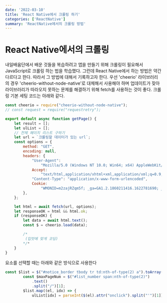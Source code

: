 ```yaml
---
date: '2022-03-10'
title: 'React Native에서 크롤링 하기'
categories: ['ReactNative']
summary: 'ReactNative에서의 크롤링 방법'
---
```


# React Native에서의 크롤링

내일배움단에서 배운 것들을 복습하려고 앱을 만들기 위해 크롤링이 필요해서 JavaScript로 크롤링 하는 법을 학습했다. 그런데 React Native에서 하는 방법은 약간 다르다고 한다. 따라서 그 방법에 대해서 기록하고자 한다. 우선 'cheerio' 라이브러리의 경우 'cheerio-without-node-native'로 대체해서 사용해야 하며 업데이트가 잦아 라이브러리가 따라오지 못하는 문제를 해결하기 위해 fetch를 사용하는 것이 좋다. 크롤링 기본 세팅 코드는 아래와 같다.

```javascript
const cheerio = require("cheerio-without-node-native");
// const request = require("requestretry");

export default async function getPage() {
	let result = [];
	let ulList = [];
	// 전체 페이지 리스트 구하기
	let url = `크롤링할 데이터가 있는 url`;
	const options = {
		method: "GET",
		encoding: null,
		headers: {
			"User-Agent":
				"Mozilla/5.0 (Windows NT 10.0; Win64; x64) AppleWebKit/537.36 (KHTML, like Gecko) Chrome/79.0.3945.130 Safari/537.36",
			Accept:
				"text/html,application/xhtml+xml,application/xml;q=0.9,image/avif,image/webp,image/apng,*/*;q=0.8,application/signed-exchange;v=b3;q=0.9",
			"Content-Type": "application/x-www-form-urlencoded",
			Cookie:
				"WMONID=m2zajRZqm5f; _ga=GA1.2.1860211416.1622781690; _gid=GA1.2.882171542.1623936429; JSESSIONID=DFFB23E27EFF9769B473D12C31A83487; _gat=1",
		},
	};

	let html = await fetch(url, options);
	let responseOK = html && html.ok;
	if (responseOK) {
		let data = await html.text();
		const $ = cheerio.load(data);

        /*
         (입맛에 맞게 코딩)
        */*
	}
}
```

요소를 선택할 때는 아래와 같은 방식으로 사용한다

```javascript
const $list = $("#notice_border tbody tr td:nth-of-type(2) a").toArray();
		const $maxPageNum = $("#list_number span:nth-of-type(2)")
			.text()
			.split("/")[1];
		$list.map((el, idx) => {
			ulList[idx] = parseInt($(el).attr("onclick").split("'")[1]);
```
